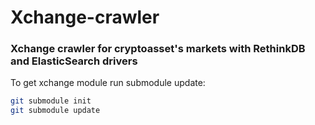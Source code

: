 # Xchange-crawler
### Xchange crawler for cryptoasset's markets with RethinkDB and ElasticSearch drivers

To get xchange module run submodule update:
```bash
git submodule init
git submodule update
```
